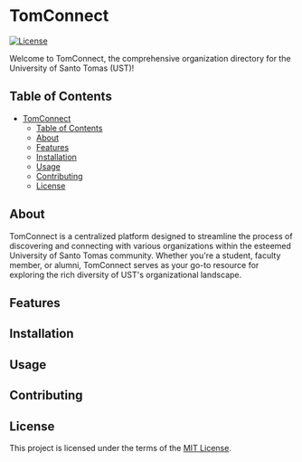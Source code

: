 # TomConnect




[![License](https://img.shields.io/badge/license-MIT-blue.svg)](LICENSE)

Welcome to TomConnect, the comprehensive organization directory for the University of Santo Tomas (UST)!

## Table of Contents

- [TomConnect](#tomconnect)
  - [Table of Contents](#table-of-contents)
  - [About](#about)
  - [Features](#features)
  - [Installation](#installation)
  - [Usage](#usage)
  - [Contributing](#contributing)
  - [License](#license)

## About

TomConnect is a centralized platform designed to streamline the process of discovering and connecting with various organizations within the esteemed University of Santo Tomas community. Whether you're a student, faculty member, or alumni, TomConnect serves as your go-to resource for exploring the rich diversity of UST's organizational landscape.

## Features

<!-- List of key features or functionalities of the project. -->

## Installation

<!-- Instructions for installing the project, including any dependencies or prerequisites needed. -->

## Usage
<!-- 
Instructions for using the project, including examples or screenshots if applicable. -->

## Contributing
<!-- 
Guidelines for contributing to the project, including how to report bugs, suggest enhancements, or submit pull requests. -->

## License

This project is licensed under the terms of the [MIT License](LICENSE).

